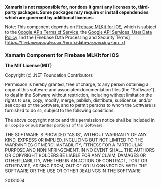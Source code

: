 **Xamarin is not responsible for, nor does it grant any licenses to, third-party packages. Some packages may require or install dependencies which are governed by additional licenses.**

Note: This component depends on [Firebase MLKit for iOS](https://firebase.google.com/docs/ml-kit/), which is subject to the [Google APIs Terms of Service](https://developers.google.com/terms/), the [Google API Services: User Data Policy](https://developers.google.com/terms/api-services-user-data-policy) and the [Firebase Data Processing and Security Terms][https://firebase.google.com/terms/data-processing-terms]

### Xamarin Component for Firebase MLKit for iOS

**The MIT License (MIT)**

Copyright (c) .NET Foundation Contributors

Permission is hereby granted, free of charge, to any person obtaining a copy of this software and associated documentation files (the "Software"), to deal in the Software without restriction, including without limitation the rights to use, copy, modify, merge, publish, distribute, sublicense, and/or sell copies of the Software, and to permit persons to whom the Software is furnished to do so, subject to the following conditions:

The above copyright notice and this permission notice shall be included in all copies or substantial portions of the Software.

THE SOFTWARE IS PROVIDED "AS IS", WITHOUT WARRANTY OF ANY KIND, EXPRESS OR IMPLIED, INCLUDING BUT NOT LIMITED TO THE WARRANTIES OF MERCHANTABILITY, FITNESS FOR A PARTICULAR PURPOSE AND NONINFRINGEMENT. IN NO EVENT SHALL THE AUTHORS OR COPYRIGHT HOLDERS BE LIABLE FOR ANY CLAIM, DAMAGES OR OTHER LIABILITY, WHETHER IN AN ACTION OF CONTRACT, TORT OR OTHERWISE, ARISING FROM, OUT OF OR IN CONNECTION WITH THE SOFTWARE OR THE USE OR OTHER DEALINGS IN THE SOFTWARE.

20181004
